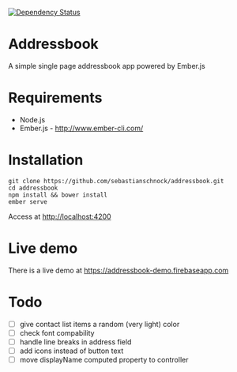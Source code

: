 [![Dependency Status](https://dependencyci.com/github/sebastianschnock/addressbook/badge)](https://dependencyci.com/github/sebastianschnock/addressbook)

# Addressbook
A simple single page addressbook app powered by Ember.js

# Requirements
- Node.js
- Ember.js - http://www.ember-cli.com/

# Installation
```
git clone https://github.com/sebastianschnock/addressbook.git
cd addressbook
npm install && bower install
ember serve
```
Access at [http://localhost:4200](http://localhost:4200)

# Live demo
There is a live demo at https://addressbook-demo.firebaseapp.com

# Todo

- [ ] give contact list items a random (very light) color
- [ ] check font compability
- [ ] handle line breaks in address field
- [ ] add icons instead of button text
- [ ] move displayName computed property to controller
